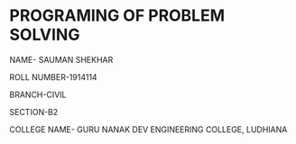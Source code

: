 # PROGRAMING OF PROBLEM SOLVING

NAME- SAUMAN SHEKHAR 

ROLL NUMBER-1914114

BRANCH-CIVIL

SECTION-B2

COLLEGE NAME- GURU NANAK DEV ENGINEERING COLLEGE, LUDHIANA

